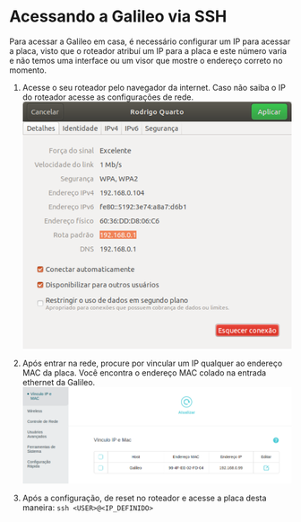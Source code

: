 # Acessando a Galileo via SSH
Para acessar a Galileo em casa, é necessário configurar um IP para acessar a placa, visto que o roteador atribuí um IP para a placa e este número varia e não temos uma interface ou um visor que mostre o endereço correto no momento.

 1. Acesse o seu roteador pelo navegador da internet. Caso não saiba o IP do roteador acesse as configurações de rede.
![Configurações de rede UBUNTU.](Assets/Conf_rede.png)

 2. Após entrar na rede, procure por vincular um IP qualquer ao endereço MAC da placa. Você encontra o endereço MAC colado na entrada ethernet da Galileo.
![Atribuindo um IP ao endereço mac manualmente.](Assets/mac.png)
 3. Após a configuração, de reset no roteador e acesse a placa desta maneira: 
`ssh <USER>@<IP_DEFINIDO>`


 
